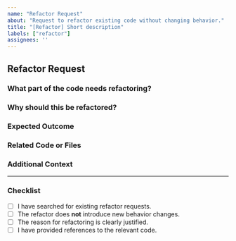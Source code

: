 ```yaml
---
name: "Refactor Request"
about: "Request to refactor existing code without changing behavior."
title: "[Refactor] Short description"
labels: ["refactor"]
assignees: ''
---
```


## Refactor Request

### What part of the code needs refactoring?
<!-- Specify the module, function, or file that needs refactoring. -->

### Why should this be refactored?
<!-- Clearly explain the reason for refactoring. For example:
- Code is difficult to understand or maintain.
- Code violates best practices.
- There is significant duplication or inefficiency.
-->

### Expected Outcome
<!-- Describe the expected benefits of the refactor (e.g., better readability, performance improvements). -->

### Related Code or Files
<!-- Provide links to the relevant code or mention specific files. -->

### Additional Context
<!-- Add any other relevant information, examples, or links to discussions. -->

---

### Checklist
- [ ] I have searched for existing refactor requests.
- [ ] The refactor does **not** introduce new behavior changes.
- [ ] The reason for refactoring is clearly justified.
- [ ] I have provided references to the relevant code.
